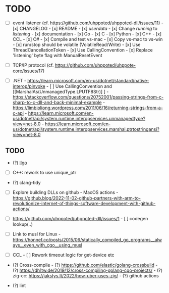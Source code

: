 # TODO

- [ ] event listener (cf. https://github.com/uhppoted/uhppoted-dll/issues/11)
      - [x] CHANGELOG
      - [x] README
      - [x] _userdata_
      - [x] Change _running_ to _listening_
      - [x] documentation
      - [x] Go
      - [x] C
      - [x] Python
      - [x] C++
      - [x] CCL
      - [x] C#
            - [x] Compile and test vs-mac
            - [x] Copy vs-mac to vs-win
            - [x] run/stop should be volatile (VolatileRead/Write)
            - [x] Use ThreadCancellationToken
            - [x] Use CallingConvention
            - [x] Replace 'listening' byte flag with ManualResetEvent

- [ ] TCP/IP protocol (cf. https://github.com/uhppoted/uhppote-core/issues/17)

- [ ] .NET
      - https://learn.microsoft.com/en-us/dotnet/standard/native-interop/pinvoke
      - [ ] Use CallingConvention and [[MarshalAs(UnmanagedType.LPUTF8Str)] ]
            - https://stackoverflow.com/questions/20752001/passing-strings-from-c-sharp-to-c-dll-and-back-minimal-example
            - https://limbioliong.wordpress.com/2011/06/16/returning-strings-from-a-c-api
            - https://learn.microsoft.com/en-us/dotnet/api/system.runtime.interopservices.unmanagedtype?view=net-8.0
            - https://learn.microsoft.com/en-us/dotnet/api/system.runtime.interopservices.marshal.ptrtostringansi?view=net-8.0


## TODO

- (?) [llgo](https://github.com/goplus/llgo)
- [ ] C++: rework to use unique_ptr
- (?) clang-tidy

- [ ] Explore building DLLs on github
      - MacOS actions
      - https://github.blog/2022-11-02-github-partners-with-arm-to-revolutionize-internet-of-things-software-development-with-github-actions/

- [ ] https://github.com/uhppoted/uhppoted-dll/issues/1
      - [ ] codegen lookup(..)

- [ ] Link to musl for Linux
      - https://honnef.co/posts/2015/06/statically_compiled_go_programs__always__even_with_cgo__using_musl

- [ ] CCL
      - [ ] Rework timeout logic for get-device etc

- (?) Cross-compile
      - (?) https://github.com/elastic/golang-crossbuild
      - (?) https://dh1tw.de/2019/12/cross-compiling-golang-cgo-projects/
      - (?) zig-cc: https://jakstys.lt/2022/how-uber-uses-zig/
      - (?) github actions

- (?) lint

